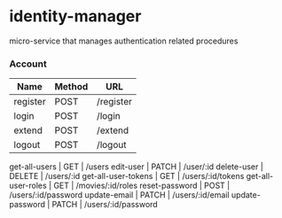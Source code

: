 # identity-manager
micro-service that manages authentication related procedures


### Account
Name | Method | URL
--- | --- | --- | 
register | POST | /register
login | POST | /login
extend | POST | /extend
logout | POST | /logout


get-all-users | GET | /users
edit-user | PATCH | /user/:id
delete-user | DELETE | /users/:id
get-all-user-tokens | GET | /users/:id/tokens
get-all-user-roles | GET | /movies/:id/roles
reset-password | POST | /users/:id/password
update-email | PATCH | /users/:id/email
update-password | PATCH | /users/:id/password
